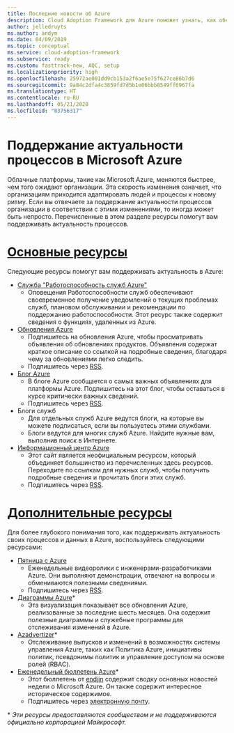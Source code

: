 ```yaml
---
title: Последние новости об Azure
description: Cloud Adoption Framework для Azure поможет узнать, как обеспечить актуальность и управлять изменениями в темпе развития современных облачных технологий.
author: jelledruyts
ms.author: andym
ms.date: 04/09/2019
ms.topic: conceptual
ms.service: cloud-adoption-framework
ms.subservice: ready
ms.custom: fasttrack-new, AQC, setup
ms.localizationpriority: high
ms.openlocfilehash: 25972ae001dd9cb153a2f6ae5e75f627ce86b7d6
ms.sourcegitcommit: 9a84c2dfa4c3859fd7d5b1e06bbb8549ff6967fa
ms.translationtype: HT
ms.contentlocale: ru-RU
ms.lasthandoff: 05/21/2020
ms.locfileid: "83756317"
---
```

<!-- cSpell:ignore jelledruyts andym endjin -->

# <a name="stay-current-with-microsoft-azure"></a>Поддержание актуальности процессов в Microsoft Azure

Облачные платформы, такие как Microsoft Azure, меняются быстрее, чем того ожидают организации. Эта скорость изменения означает, что организациям приходится адаптировать людей и процессы к новому ритму. Если вы отвечаете за поддержание актуальности процессов организации в соответствии с этими изменениями, то иногда может быть непросто. Перечисленные в этом разделе ресурсы помогут вам поддерживать актуальность процессов.

<!-- markdownlint-disable MD025 -->

# <a name="top-resources"></a>[Основные ресурсы](#tab/TopResources)

<!-- markdownlint-enable MD025 -->

Следующие ресурсы помогут вам поддерживать актуальность в Azure:

- [Служба "Работоспособность служб Azure"](https://docs.microsoft.com/azure/service-health/service-health-overview)
  - Оповещения Работоспособности служб обеспечивают своевременное получение уведомлений о текущих проблемах служб, плановом обслуживании и рекомендации по поддержанию работоспособности. Этот ресурс также содержит сведения о функциях, удаленных из Azure.
- [Обновления Azure](https://azure.microsoft.com/updates)
  - Подпишитесь на обновления Azure, чтобы просматривать объявления об обновлениях продуктов. Объявления содержат краткое описание со ссылкой на подробные сведения, благодаря чему за обновлениями легко следить.
  - Подпишитесь через [RSS](https://azurecomcdn.azureedge.net/updates/feed).
- [Блог Azure](https://azure.microsoft.com/blog)
  - В блоге Azure сообщается о самых важных объявлениях для платформы Azure. Подпишитесь на этот блог, чтобы оставаться в курсе критически важных сведений.
  - Подпишитесь через [RSS](https://azurecomcdn.azureedge.net/blog/feed).
- Блоги служб
  - Для отдельных служб Azure ведутся блоги, на которые вы можете подписаться, если вы пользуетесь этими службами.
  - Блоги ведутся для многих служб Azure. Найдите нужные вам, выполнив поиск в Интернете.
- [Информационный центр Azure](https://azureinfohub.azurewebsites.net)
  - Этот сайт является неофициальным ресурсом, который объединяет большинство из перечисленных здесь ресурсов. Переходите по ссылкам для нужных служб, чтобы получить подробные сведения и прочитать блоги этих служб.
  - Подпишитесь через [RSS](https://azureinfohub.azurewebsites.net/Feed?serviceTitle=Azure).

<!-- markdownlint-disable MD025 -->

# <a name="additional-resources"></a>[Дополнительные ресурсы](#tab/AdditionalResources)

<!-- markdownlint-enable MD025 -->

Для более глубокого понимания того, как поддерживать актуальность своих процессов и данных в Azure, воспользуйтесь следующими ресурсами:

- [Пятница с Azure](https://channel9.msdn.com/Shows/Azure-Friday)
  - Еженедельные видеоролики с инженерами-разработчиками Azure. Они выполняют демонстрации, отвечают на вопросы и обмениваются полезными сведениями.
  - Подпишитесь через [RSS](https://channel9.msdn.com/Shows/Azure-Friday/feed).
- [Диаграммы Azure](https://azurecharts.com)*
  - Эта визуализация показывает все обновления Azure, реализованные за последние шесть месяцев. Она содержит полезные диаграммы и служебные программы для отслеживания изменений в Azure.
- [Azadvertizer](https://www.azadvertizer.net)*
  - Отслеживание выпусков и изменений в возможностях системы управления Azure, таких как Политика Azure, инициативы политик, псевдонимы политик и управление доступом на основе ролей (RBAC).
- [Еженедельный бюллетень Azure](https://azureweekly.info)*
  - Этот бюллетень от [endjin](https://endjin.com) содержит сводку основных новостей недели о Microsoft Azure. Он также содержит интересное историческое содержимое.
  - Подпишитесь через [электронную почту](https://azureweekly.info).

\* _Эти ресурсы предоставляются сообществом и не поддерживаются официально корпорацией Майкрософт._
